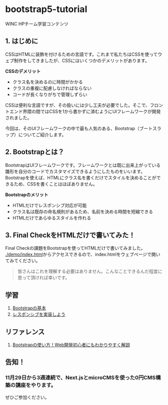 # bootstrap5-tutorial
WINC HPチーム学習コンテンツ  

## 1. はじめに
CSSはHTMLに装飾を付けるための言語です。これまで私たちはCSSを使ってウェブ制作をしてきましたが、CSSにはいくつかのデメリットがあります。  

**CSSのデメリット**
- クラス名を決めるのに時間がかかる
- クラスの重複に配慮しなければならない
- コードが長くなりがちで管理しずらい

CSSは便利な言語ですが、その扱いには少し工夫が必要でした。そこで、フロントエンド界隈の間ではCSSを1から書かずに済むようにUIフレームワークが開発されました。

今回は、そのUIフレームワークの中で最も人気のある、Bootstrap（ブートスラップ）についてご紹介します。

## 2. Bootstrapとは？
BootstrapはUIフレームワークです。フレームワークとは既に出来上がっている雛形を自分のコードでカスタマイズできるようにしたものをいいます。Bootstrapを使えば、HTMLにクラス名を書くだけでスタイルを決めることができるため、CSSを書くことはほぼありません。

**Bootstrapのメリット**  
- HTMLだけでレスポンシブ対応が可能
- クラス名は既存の命名規則があるため、名前を決める時間を短縮できる
- HTMLだけであらゆるスタイルを作れる

## 3. Final CheckをHTMLだけで書いてみた！
Final Checkの課題をBootstrapを使ってHTMLだけで書いてみました。  
[./demo/index.html](./demo/index.html)からアクセスできるので、index.htmlをウェブページで開いてみてください。  
> 皆さんはこれを理解する必要はありません。こんなことできるんだ程度に思って頂ければ幸いです。

## 学習
1. [Bootstrapの基本](./basic/basic.md)
2. [レスポンシブを実装しよう](./responsive-tutorial/responsive-tutorial.md)


## リファレンス
1. [Bootstrapの使い方！Web開発初心者にもわかりやすく解説](https://udemy.benesse.co.jp/development/system/bootstrap-usage.html)

## 告知！
### 11月29日から3週連続で、Next.jsとmicroCMSを使った0円CMS構築の講座をやります。
ぜひご参加ください。